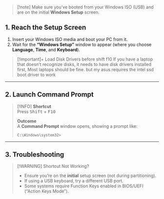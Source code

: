 
> [!note] Make sure you’ve booted from your Windows ISO (USB) and are on the initial **Windows Setup** screen.

## 1. Reach the Setup Screen
1. Insert your Windows ISO media and boot your PC from it.  
2. Wait for the **“Windows Setup”** window to appear (where you choose **Language**, **Time**, and **Keyboard**).

> [!important]+ Load Disk Drivers before shift f10
> If you have a laptop that doesn't recognize disks, it needs to have disk drivers installed first, Most laptops should be fine. but my asus requires the intel ssd boot driver to work


---

## 2. Launch Command Prompt
> [!INFO] **Shortcut**  
> Press <kbd>Shift</kbd> + <kbd>F10</kbd>  
>
> **Outcome**  
> A **Command Prompt** window opens, showing a prompt like:
> ```batch
> C:\Windows\system32>
> ```

---

## 3. Troubleshooting
> [!WARNING] Shortcut Not Working?  
> - Ensure you’re on the **initial** setup screen (not during partitioning).  
> - If using a USB keyboard, try a different USB port.  
> - Some systems require Function Keys enabled in BIOS/UEFI (“Action Keys Mode”).